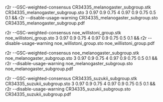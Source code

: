 r2r --GSC-weighted-consensus CR34335_melanogaster_subgroup.stk CR34335_melanogaster_subgroup.sto 3 0.97 0.9 0.75 4 0.97 0.9 0.75 0.5 0.1 && r2r --disable-usage-warning CR34335_melanogaster_subgroup.sto CR34335_melanogaster_subgroup.pdf

r2r --GSC-weighted-consensus noe_willistoni_group.stk noe_willistoni_group.sto 3 0.97 0.9 0.75 4 0.97 0.9 0.75 0.5 0.1 && r2r --disable-usage-warning noe_willistoni_group.sto noe_willistoni_group.pdf

r2r --GSC-weighted-consensus noe_melanogaster_subgroup.stk noe_melanogaster_subgroup.sto 3 0.97 0.9 0.75 4 0.97 0.9 0.75 0.5 0.1 && r2r --disable-usage-warning noe_melanogaster_subgroup.sto noe_melanogaster_subgroup.pdf

r2r --GSC-weighted-consensus CR34335_suzukii_subgroup.stk CR34335_suzukii_subgroup.sto 3 0.97 0.9 0.75 4 0.97 0.9 0.75 0.5 0.1 && r2r --disable-usage-warning CR34335_suzukii_subgroup.sto CR34335_suzukii_subgroup.pdf
